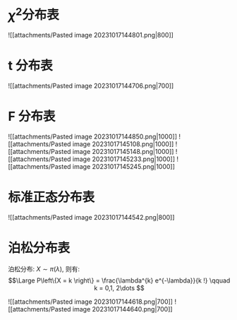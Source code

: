 # $\chi^2$分布表
![[attachments/Pasted image 20231017144801.png|800]]
# t 分布表
![[attachments/Pasted image 20231017144706.png|700]]

# F 分布表
![[attachments/Pasted image 20231017144850.png|1000]]
![[attachments/Pasted image 20231017145108.png|1000]]
![[attachments/Pasted image 20231017145148.png|1000]]
![[attachments/Pasted image 20231017145233.png|1000]]
![[attachments/Pasted image 20231017145245.png|1000]]

# 标准正态分布表
![[attachments/Pasted image 20231017144542.png|800]]

# 泊松分布表
泊松分布: $X \sim \pi(\lambda)$, 则有:
$$\Large P\left\{X = k \right\} = \frac{\lambda^{k} e^{-\lambda}}{k !} \qquad k = 0,1, 2\dots $$

![[attachments/Pasted image 20231017144618.png|700]]
![[attachments/Pasted image 20231017144640.png|700]]

